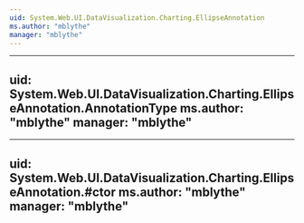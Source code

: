 ```yaml
---
uid: System.Web.UI.DataVisualization.Charting.EllipseAnnotation
ms.author: "mblythe"
manager: "mblythe"
---
```


---
uid: System.Web.UI.DataVisualization.Charting.EllipseAnnotation.AnnotationType
ms.author: "mblythe"
manager: "mblythe"
---

---
uid: System.Web.UI.DataVisualization.Charting.EllipseAnnotation.#ctor
ms.author: "mblythe"
manager: "mblythe"
---

